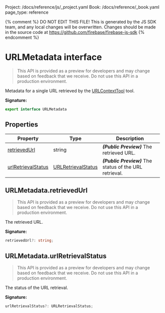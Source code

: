 Project: /docs/reference/js/_project.yaml
Book: /docs/reference/_book.yaml
page_type: reference

{% comment %}
DO NOT EDIT THIS FILE!
This is generated by the JS SDK team, and any local changes will be
overwritten. Changes should be made in the source code at
https://github.com/firebase/firebase-js-sdk
{% endcomment %}

# URLMetadata interface
> This API is provided as a preview for developers and may change based on feedback that we receive. Do not use this API in a production environment.
> 

Metadata for a single URL retrieved by the [URLContextTool](./ai.urlcontexttool.md#urlcontexttool_interface) tool.

<b>Signature:</b>

```typescript
export interface URLMetadata 
```

## Properties

|  Property | Type | Description |
|  --- | --- | --- |
|  [retrievedUrl](./ai.urlmetadata.md#urlmetadataretrievedurl) | string | <b><i>(Public Preview)</i></b> The retrieved URL. |
|  [urlRetrievalStatus](./ai.urlmetadata.md#urlmetadataurlretrievalstatus) | [URLRetrievalStatus](./ai.md#urlretrievalstatus) | <b><i>(Public Preview)</i></b> The status of the URL retrieval. |

## URLMetadata.retrievedUrl

> This API is provided as a preview for developers and may change based on feedback that we receive. Do not use this API in a production environment.
> 

The retrieved URL.

<b>Signature:</b>

```typescript
retrievedUrl?: string;
```

## URLMetadata.urlRetrievalStatus

> This API is provided as a preview for developers and may change based on feedback that we receive. Do not use this API in a production environment.
> 

The status of the URL retrieval.

<b>Signature:</b>

```typescript
urlRetrievalStatus?: URLRetrievalStatus;
```
